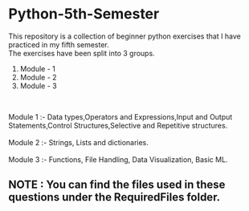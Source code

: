 # Python-5th-Semester
This repository is a collection of beginner python exercises that I have practiced in my fifth semester.<br>
The exercises have been split into 3 groups.<br>
1. Module - 1
2. Module - 2
3. Module - 3
<br>

Module 1 :- Data types,Operators and Expressions,Input and Output Statements,Control Structures,Selective and Repetitive structures.<br>
<br>
Module 2 :- Strings, Lists and dictionaries. <br>
<br>
Module 3 :- Functions, File Handling, Data Visualization, Basic ML. 

## NOTE : You can find the files used in these questions under the RequiredFiles folder.
